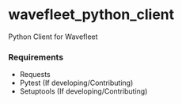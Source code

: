 # wavefleet_python_client
Python Client for Wavefleet

### Requirements
- Requests
- Pytest (If developing/Contributing)
- Setuptools (If developing/Contributing)
